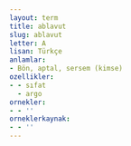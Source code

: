 ```yaml
---
layout: term
title: ablavut
slug: ablavut
letter: A
lisan: Türkçe
anlamlar:
- Bön, aptal, sersem (kimse)
ozellikler:
- - sıfat
  - argo
ornekler:
- - ''
orneklerkaynak:
- - ''
---
```

